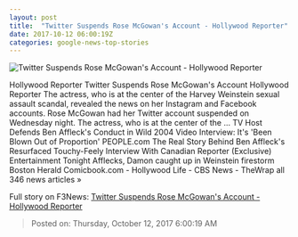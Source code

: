 ```yaml
---
layout: post
title:  "Twitter Suspends Rose McGowan's Account - Hollywood Reporter"
date: 2017-10-12 06:00:19Z
categories: google-news-top-stories
---
```


![Twitter Suspends Rose McGowan's Account - Hollywood Reporter](http://cdn2.thr.com/sites/default/files/2017/10/rose.jpg)

Hollywood Reporter Twitter Suspends Rose McGowan's Account Hollywood Reporter The actress, who is at the center of the Harvey Weinstein sexual assault scandal, revealed the news on her Instagram and Facebook accounts. Rose McGowan had her Twitter account suspended on Wednesday night. The actress, who is at the center of the ... TV Host Defends Ben Affleck's Conduct in Wild 2004 Video Interview: It's 'Been Blown Out of Proportion' PEOPLE.com The Real Story Behind Ben Affleck's Resurfaced Touchy-Feely Interview With Canadian Reporter (Exclusive) Entertainment Tonight Afflecks, Damon caught up in Weinstein firestorm Boston Herald Comicbook.com - Hollywood Life - CBS News - TheWrap all 346 news articles »


Full story on F3News: [Twitter Suspends Rose McGowan's Account - Hollywood Reporter](http://www.f3nws.com/n/4PdVbD)

> Posted on: Thursday, October 12, 2017 6:00:19 AM
